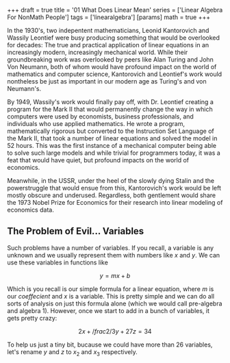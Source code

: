 +++
draft = true
title = '01 What Does Linear Mean' 
series = ['Linear Algebra For NonMath People']
tags = ['linearalgebra']
[params]
math = true
+++


In the 1930's, two indepentent mathematicians, Leonid Kantorovich and Wassily Leontief were busy producing something that would be overlooked for decades: The true and practical application of linear equations in an increasingly modern, increasingly mechanical world. While their groundbreaking work was overlooked by peers like Alan Turing and John Von Neumann, both of whom would have profound impact on the world of mathematics and computer science, Kantorovich and Leontief's work would nontheless be just as important in our modern age as Turing's and von Neumann's.

By 1949, Wassily's work would finally pay off, with Dr. Leontief creating a program for the Mark II that would permanently change the way in which computers were used by economists, business professionals, and individuals who use applied mathematics. He wrote a program, mathematically rigorous but converted to the Instruction Set Language of the Mark II, that took a number of linear equations and solved the model in 52 hours. This was the first instance of a mechanical computer being able to solve such large models and while trivial for programmers today, it was a feat that would have quiet, but profound impacts on the world of economics.

Meanwhile, in the USSR, under the heel of the slowly dying Stalin and the powerstruggle that would ensue from this, Kantorovich's work would be left mostly obscure and underused. Regardless, both gentlement would share the 1973 Nobel Prize for Economics for their research into linear modeling of economics data.

## The Problem of Evil... Variables

Such problems have a number of variables. If you recall, a variable is any unknown and we usually represent them with numbers like $x$ and $y$. We can use these variables in functions like 

$$y=mx+b$$

Which is you recall is our simple formula for a linear equation, where $m$ is our *coeffecient* and $x$ is a variable. This is pretty simple and we can do all sorts of analysis on just this formula alone (which we would call pre-algebra and algebra 1). However, once we start to add in a bunch of variables, it gets pretty crazy:

$$2x + /frac{2/3}y+27z = 34$$

To help us just a tiny bit, bucause we could have more than 26 variables, let's rename $y$ and $z$ to $x_2$ and $x_3$ respectively.